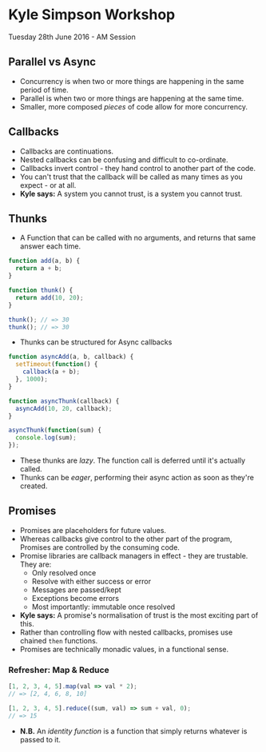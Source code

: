 # Kyle Simpson Workshop
Tuesday 28th June 2016 - AM Session

## Parallel vs Async

* Concurrency is when two or more things are happening in the same period of time.
* Parallel is when two or more things are happening at the same time.
* Smaller, more composed _pieces_ of code allow for more concurrency.


## Callbacks

* Callbacks are continuations.
* Nested callbacks can be confusing and difficult to co-ordinate.
* Callbacks invert control - they hand control to another part of the code.
* You can't trust that the callback will be called as many times as you expect - or at all.
* **Kyle says:** A system you cannot trust, is a system you cannot trust.


## Thunks

* A Function that can be called with no arguments, and returns that same answer each time.

```javascript
function add(a, b) {
  return a + b;
}

function thunk() {
  return add(10, 20);
}

thunk(); // => 30
thunk(); // => 30
```

* Thunks can be structured for Async callbacks

```javascript
function asyncAdd(a, b, callback) {
  setTimeout(function() {
    callback(a + b);
  }, 1000);
}

function asyncThunk(callback) {
  asyncAdd(10, 20, callback);
}

asyncThunk(function(sum) {
  console.log(sum);
});
```

* These thunks are _lazy_. The function call is deferred until it's actually called.
* Thunks can be _eager_, performing their async action as soon as they're created.


## Promises

* Promises are placeholders for future values.
* Whereas callbacks give control to the other part of the program, Promises are controlled by the consuming code.
* Promise libraries are callback managers in effect - they are trustable. They are:
  * Only resolved once
  * Resolve with either success or error
  * Messages are passed/kept
  * Exceptions become errors
  * Most importantly: immutable once resolved
* **Kyle says:** A promise's normalisation of trust is the most exciting part of this.
* Rather than controlling flow with nested callbacks, promises use chained `then` functions.
* Promises are technically monadic values, in a functional sense.


### Refresher: Map & Reduce

```javascript
[1, 2, 3, 4, 5].map(val => val * 2);
// => [2, 4, 6, 8, 10]

[1, 2, 3, 4, 5].reduce((sum, val) => sum + val, 0);
// => 15
```

* **N.B.** An _identity function_ is a function that simply returns whatever is passed to it.
